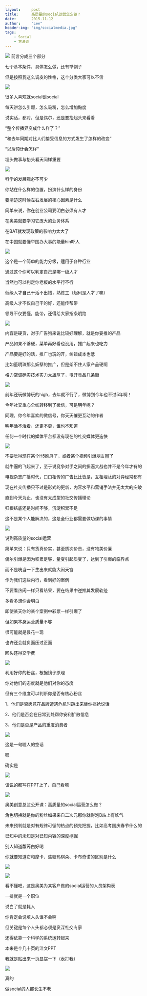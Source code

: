 ```yaml
---
layout:     post
title:      高质量的social运营怎么做？
date:       2015-11-12
author:     "Lee"
header-img: "img/socialmedia.jpg"
tags:
    - Social
    - 方法论
---
```


![](http://7xo8he.com1.z0.glb.clouddn.com/1446996194518391.jpg)
前言分成三个部分

七个基本条件，具体怎么做，还有举例子

但是按照我这么调皮的性格，这个分类大家可以不信



![](http://7xo8he.com1.z0.glb.clouddn.com/1446996434847619.jpg)



很多人喜欢就social谈social

每天讲怎么引爆，怎么吸粉，怎么增加黏度

说实话，都对，但是偶尔，还是要抬起头来看看

“整个传播界变成什么样了？”

“和去年同期对比人们接受信息的方式发生了怎样的改变”

“以后预计会怎样”

埋头做事与抬头看天同样重要



![](http://7xo8he.com1.z0.glb.clouddn.com/1446996479360532.jpg)



科学的发展观必不可少

你站在什么样的位置，扮演什么样的身份

要清楚这时候左右发展的核心因素是什么

简单来说，你在创业公司要明白必须有人才

在奥美就要学习它庞大的业务体系

在BAT就发现政策的影响力太大了

在中国就要懂举国办大事的能量hin吓人



![](http://7xo8he.com1.z0.glb.clouddn.com/1446996498752589.jpg)



这个是一个简单的能力分级，适用于各种行业

通过这个你可以判定自己是哪一级人才

当然也可以判定你老板的水平行不行

低级人才自己干活不出错，熟练工（起码是人才了嘛）

高级人才不仅自己干的好，还能传帮带

领导不仅要懂，能带，还得给大家指条明路



![](http://7xo8he.com1.z0.glb.clouddn.com/1446996516884226.jpg)



内容是硬货，对于广告狗来说比较好理解，就是你要推的产品

产品如果不够硬，菜单再好看也没用，推广起来也吃力

产品要是好的话，推广也玩的开，纠错成本也低

比如董明珠那么妖孽的推广，但是架不住人家产品硬啊

格力空调确实技术实力太雄厚了，甩开竞品几条街



![](http://7xo8he.com1.z0.glb.clouddn.com/1446996535631110.jpg)



前年还玩微博玩的high，去年就不行了，微博到今年也不过5年啊！

今年社交重心全线转移到了微信，可是明年呢？

同理，你今年喜欢的微信号，你天天催更互动的作者

明年活不活着，还更不更，谁也不知道

任何一个时代的媒体平台都没有现在的社交媒体更迭快



![](http://7xo8he.com1.z0.glb.clouddn.com/1446996547242036.jpg)



不要觉得现在某个H5刷屏了，或者某个视频引爆朋友圈了

就牛逼的飞起来了，至于说竞争对手之间的撕逼大战也并不是今年才有的

电视杂志广播时代，口口相传的广告比比皆是，互相埋汰的对弈经常都有

现在社交传播只不过是形式的更新，内容水平和营销手法并无太大的突破

直到今天为止，也没有太成型的社交传播理论

归根结底还是时间不够，沉淀积累不足

这不是某个人能解决的，这是全行业都需要做功课的事情



![](http://7xo8he.com1.z0.glb.clouddn.com/1446996564284116.jpg)



说到高质量的social运营

简单来说：只有货真价实，甚至质次价贵，没有物美价廉

偶尔引爆是因为积累足够，量变引起质变了，达到了引爆的临界点

而不是咣当一下生出来就能大闹天宫

作为我们这些内行，看到好的案例

不要看热闹一样只看结果，要在结果中逆推其发展轨迹

多看多想你会明白

即使某天你的某个案例中彩票一样引爆了

但如果本身运营质量不够

很可能就是昙花一现

也许还会就负面压过正面

回头还得交学费



![](http://7xo8he.com1.z0.glb.clouddn.com/1446996577615797.jpg)



利用好你的粉丝，根据镜子原理

你对他们的态度就是他们对你的态度

但有三个维度可以判断你是否有核心粉丝

1、他们是否愿意在品牌遭遇危机时跳出来替你挡抢说话

2、他们是否会在日常到处帮你安利扩散信息

3、他们是否是产品的重度消费者



![](http://7xo8he.com1.z0.glb.clouddn.com/1446996588954701.jpg)



这是一句唬人的空话

嗯

确实是



![](http://7xo8he.com1.z0.glb.clouddn.com/1446996618184714.jpg)



该说的都写在PPT上了，自己看嘛



![](http://7xo8he.com1.z0.glb.clouddn.com/1446996601580897.jpg)

奥美创意总监公开课：高质量的social运营怎么做？

角色切换就是你的粉丝如果来自二次元那你就得泡B站上有妖气

未来预判就是对有规律可循的热点的预先把握，比如高考国庆春节什么的

已知中的未知是对已知内容的深度挖掘

别人知道馥芮白好喝

你就要知道它和摩卡、焦糖玛琪朵、卡布奇诺的区别是什么



![](http://7xo8he.com1.z0.glb.clouddn.com/1446996708923959.jpg)





![](http://7xo8he.com1.z0.glb.clouddn.com/1446996721528441.jpg)



看不懂吧，这是奥美为某客户做的social运营的人员架构表

一排就是一个职位

说白了就是耗人

你肯定会说填人头谁不会啊

但关键是每个人头都必须是资深社交专家

还得依靠一个科学的系统运转起来

本来是个几十页的洋文PPT

我就是贴出来一页显摆一下（表打我）



![](http://7xo8he.com1.z0.glb.clouddn.com/1446996740100112.jpg)



真的

做social的人都长生不老

